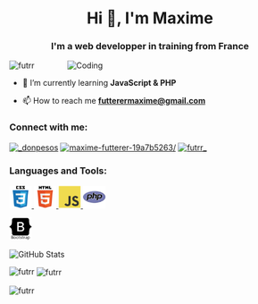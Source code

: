 <h1 align="center">Hi 👋, I'm Maxime</h1>
<h3 align="center">I'm a web developper in training from France</h3>
<img align="right" alt="Coding" width="400" src="https://upload.wikimedia.org/wikipedia/commons/6/6f/Programming123najra.gif">

<p align="left"> <img src="https://komarev.com/ghpvc/?username=futrr&label=Profile%20views&color=0e75b6&style=flat" alt="futrr" /> </p>

- 🌱 I’m currently learning **JavaScript & PHP**

- 📫 How to reach me **futterermaxime@gmail.com**

<h3 align="left">Connect with me:</h3>
<p align="left">
<a href="https://twitter.com/_donpesos" target="blank"><img align="center" src="https://raw.githubusercontent.com/rahuldkjain/github-profile-readme-generator/master/src/images/icons/Social/twitter.svg" alt="_donpesos" height="30" width="40" /></a>
<a href="https://linkedin.com/in/maxime-futterer-19a7b5263/" target="blank"><img align="center" src="https://raw.githubusercontent.com/rahuldkjain/github-profile-readme-generator/master/src/images/icons/Social/linked-in-alt.svg" alt="maxime-futterer-19a7b5263/" height="30" width="40" /></a>
<a href="https://instagram.com/futrr_" target="blank"><img align="center" src="https://raw.githubusercontent.com/rahuldkjain/github-profile-readme-generator/master/src/images/icons/Social/instagram.svg" alt="futrr_" height="30" width="40" /></a>
</p>

<h3 align="left">Languages and Tools:</h3>
 <a href="https://www.w3schools.com/css/" target="_blank" rel="noreferrer"> <img src="https://raw.githubusercontent.com/devicons/devicon/master/icons/css3/css3-original-wordmark.svg" alt="css3" width="40" height="40"/> </a> <a href="https://www.w3.org/html/" target="_blank" rel="noreferrer"> <img src="https://raw.githubusercontent.com/devicons/devicon/master/icons/html5/html5-original-wordmark.svg" alt="html5" width="40" height="40"/> </a> <a href="https://developer.mozilla.org/en-US/docs/Web/JavaScript" target="_blank" rel="noreferrer"> <img src="https://raw.githubusercontent.com/devicons/devicon/master/icons/javascript/javascript-original.svg" alt="javascript" width="40" height="40"/> </a> <a href="https://www.php.net" target="_blank" rel="noreferrer"> <img src="https://raw.githubusercontent.com/devicons/devicon/master/icons/php/php-original.svg" alt="php" width="40" height="40"/> </a> <p align="left"> <a href="https://getbootstrap.com" target="_blank" rel="noreferrer"> <img src="https://raw.githubusercontent.com/devicons/devicon/master/icons/bootstrap/bootstrap-plain-wordmark.svg" alt="bootstrap" width="40" height="40"/> </a> </p>

![GitHub Stats](https://github-readme-stats.vercel.app/api?username=futrr&theme=radical)

<p><img align="left" src="https://github-readme-stats.vercel.app/api/top-langs?username=futrr&show_icons=true&locale=en&layout=compact" alt="futrr" /></p>

<p>&nbsp;<img align="center" src="https://github-readme-stats.vercel.app/api?username=futrr&show_icons=true&locale=en" alt="futrr" /></p>

<p><img align="center" src="https://github-readme-streak-stats.herokuapp.com/?user=futrr&" alt="futrr" /></p>
